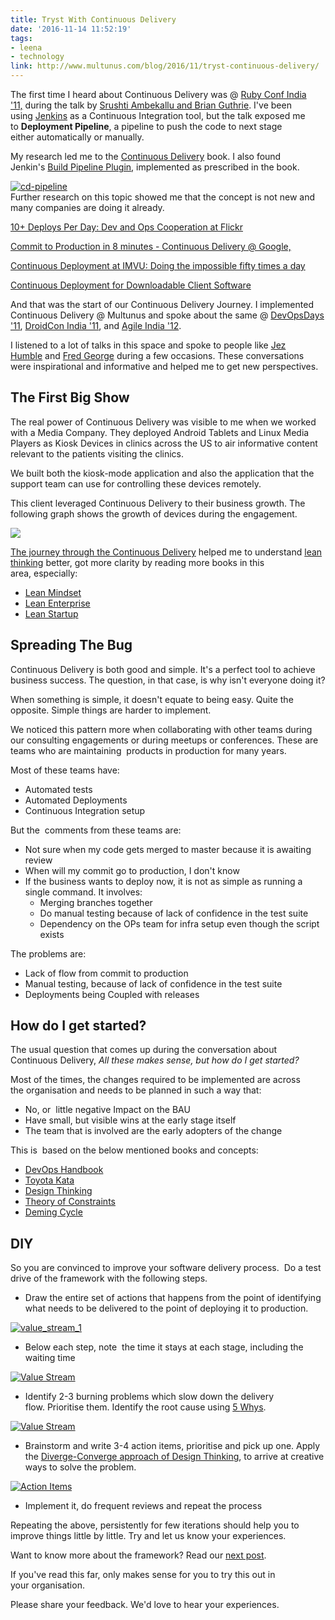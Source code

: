 ```yaml
---
title: Tryst With Continuous Delivery
date: '2016-11-14 11:52:19'
tags:
- leena
- technology
link: http://www.multunus.com/blog/2016/11/tryst-continuous-delivery/
---
```


The first time I heard about Continuous Delivery was @ [Ruby Conf India '11,](http://rubyconfindia.org/rci2011/) during the talk by [Srushti Ambekallu and Brian Guthrie](https://vimeo.com/25410072). I've been using [Jenkins](https://jenkins.io/) as a Continuous Integration tool, but the talk exposed me to **Deployment Pipeline**, a pipeline to push the code to next stage either automatically or manually.

My research led me to the [Continuous Delivery](https://www.amazon.com/Continuous-Delivery-Deployment-Automation-Addison-Wesley/dp/0321601912/ref=sr_1_1?ie=UTF8&qid=1478767846&sr=8-1&keywords=continuous+delivery) book. I also found Jenkin's [Build Pipeline Plugin](https://wiki.jenkins-ci.org/display/JENKINS/Build+Pipeline+Plugin), implemented as prescribed in the book.

[![cd-pipeline](https://s3.amazonaws.com/multunus-website/uploads/2016/11/cd-pipeline.png)](https://s3.amazonaws.com/multunus-website/uploads/2016/11/cd-pipeline.png)[\
](https://s3.amazonaws.com/multunus-website/uploads/2016/11/cd-pipeline.jpg)Further research on this topic showed me that the concept is not new and many companies are doing it already.

[10+ Deploys Per Day: Dev and Ops Cooperation at Flickr](https://www.youtube.com/watch?v=LdOe18KhtT4)

[Commit to Production in 8 minutes - Continuous Delivery @ Google,](https://air.mozilla.org/continuous-delivery-at-google/)

[Continuous Deployment at IMVU: Doing the impossible fifty times a day](http://timothyfitz.com/2009/02/10/continuous-deployment-at-imvu-doing-the-impossible-fifty-times-a-day/)

[Continuous Deployment for Downloadable Client Software](http://timothyfitz.com/2009/03/09/cd-for-client-software/)

And that was the start of our Continuous Delivery Journey. I implemented Continuous Delivery @ Multunus and spoke about the same @ [DevOpsDays '11](http://www.slideshare.net/leenasn/push-button-deployment-using-jenkins), [DroidCon India '11](https://prezi.com/56ueprf0mkql/continuous-delivery-on-android/), and [Agile India '12](https://docs.google.com/presentation/d/1C4Q4anw5E45TvIu397Vl3xCOmhrDSdP9yVQDhDbJ5So/present?slide=id.i0).

I listened to a lot of talks in this space and spoke to people like [Jez Humble](https://continuousdelivery.com/about/talks/) and [Fred George](http://www.slideshare.net/fredgeorge) during a few occasions. These conversations were inspirational and informative and helped me to get new perspectives.

The First Big Show
------------------

The real power of Continuous Delivery was visible to me when we worked with a Media Company. They deployed Android Tablets and Linux Media Players as Kiosk Devices in clinics across the US to air informative content relevant to the patients visiting the clinics.

We built both the kiosk-mode application and also the application that the support team can use for controlling these devices remotely.

This client leveraged Continuous Delivery to their business growth. The following graph shows the growth of devices during the engagement.

[![](https://s3.amazonaws.com/multunus-website/uploads/2016/11/if-stats.jpg)](http://www.multunus.com/portfolio/end-end-mobile-device-management-solution-health-media-enterprise/)

[The journey through the Continuous Delivery](http://www.slideshare.net/leenasn/continuous-delivery-from-the-trenches-67506790) helped me to understand [lean thinking](https://en.wikipedia.org/wiki/Lean_thinking) better, got more clarity by reading more books in this area, especially:

-   [Lean Mindset](https://www.amazon.com/Lean-Mindset-Ask-Right-Questions/dp/0321896904/ref=sr_1_1?ie=UTF8&qid=1478768773&sr=8-1&keywords=lean+mindset)
-   [Lean Enterprise](https://www.amazon.com/Lean-Enterprise-Performance-Organizations-Innovate/dp/1449368425/ref=sr_1_1?ie=UTF8&qid=1478768790&sr=8-1&keywords=lean+enterprise)
-   [Lean Startup](https://www.amazon.com/Lean-Startup-Entrepreneurs-Continuous-Innovation/dp/0307887898/ref=sr_1_1?ie=UTF8&qid=1478768805&sr=8-1&keywords=lean+start)

Spreading The Bug
-----------------

Continuous Delivery is both good and simple. It's a perfect tool to achieve business success. The question, in that case, is why isn't everyone doing it?

When something is simple, it doesn't equate to being easy. Quite the opposite. Simple things are harder to implement.

We noticed this pattern more when collaborating with other teams during our consulting engagements or during meetups or conferences. These are teams who are maintaining  products in production for many years.

Most of these teams have:

-   Automated tests
-   Automated Deployments
-   Continuous Integration setup

But the  comments from these teams are:

-   Not sure when my code gets merged to master because it is awaiting review
-   When will my commit go to production, I don't know
-   If the business wants to deploy now, it is not as simple as running a single command. It involves:
    -   Merging branches together
    -   Do manual testing because of lack of confidence in the test suite
    -   Dependency on the OPs team for infra setup even though the script exists

The problems are:

-   Lack of flow from commit to production
-   Manual testing, because of lack of confidence in the test suite
-   Deployments being Coupled with releases

<a name="get-started">How do I get started?</a>
-------------

The usual question that comes up during the conversation about Continuous Delivery, *All these makes sense, but how do I get started?*

Most of the times, the changes required to be implemented are across the organisation and needs to be planned in such a way that:

-   No, or  little negative Impact on the BAU
-   Have small, but visible wins at the early stage itself
-   The team that is involved are the early adopters of the change

This is  based on the below mentioned books and concepts:

-   [DevOps Handbook](https://www.amazon.com/DevOps-Handbook-World-Class-Reliability-Organizations/dp/1942788002/ref=sr_1_1?ie=UTF8&qid=1478769340&sr=8-1&keywords=devops+handbook)
-   [Toyota Kata](https://www.amazon.com/Toyota-Kata-Managing-Improvement-Adaptiveness/dp/0071635238/ref=sr_1_1?ie=UTF8&qid=1478769361&sr=8-1&keywords=Toyota+Kata)
-   [Design Thinking](https://designthinking.ideo.com/)
-   [Theory of Constraints](https://en.wikipedia.org/wiki/Theory_of_constraints)
-   [Deming Cycle](https://en.wikipedia.org/wiki/PDCA)

DIY
---

So you are convinced to improve your software delivery process.  Do a test drive of the framework with the following steps. 

-   Draw the entire set of actions that happens from the point of identifying what needs to be delivered to the point of deploying it to production. 

[![value_stream_1](https://s3.amazonaws.com/multunus-website/uploads/2016/11/value_stream_1-8.png)](https://s3.amazonaws.com/multunus-website/uploads/2016/11/value_stream_1-8.png)[\
](https://s3.amazonaws.com/multunus-website/uploads/2016/11/value-stream-1.png)

-   Below each step, note  the time it stays at each stage, including the waiting time

[![Value Stream ](https://s3.amazonaws.com/multunus-website/uploads/2016/11/value_stream_1-1-1-1024x143.png)](https://s3.amazonaws.com/multunus-website/uploads/2016/11/value_stream_1-1-1.png)

-   Identify 2-3 burning problems which slow down the delivery flow. Prioritise them. Identify the root cause using [5 ](https://en.wikipedia.org/wiki/5_Whys)[Whys](https://en.wikipedia.org/wiki/5_Whys).

[![Value Stream ](https://s3.amazonaws.com/multunus-website/uploads/2016/11/value_stream_1-2-1-1024x233.png)](https://s3.amazonaws.com/multunus-website/uploads/2016/11/value_stream_1-2-1.png)

-   Brainstorm and write 3-4 action items, prioritise and pick up one. Apply the [Diverge-Converge approach of Design Thinking](https://en.wikipedia.org/wiki/Design_thinking#Divergent_thinking_versus_convergent_thinking), to arrive at creative ways to solve the problem.

[![Action Items](https://s3.amazonaws.com/multunus-website/uploads/2016/11/value_stream_1-7.png)](https://s3.amazonaws.com/multunus-website/uploads/2016/11/value_stream_1-7.png)

-   Implement it, do frequent reviews and repeat the process

Repeating the above, persistently for few iterations should help you to improve things little by little. Try and let us know your experiences.

Want to know more about the framework? Read our [next post](http://www.multunus.com/blog/2016/11/continuous-delivery-consulting-framework/).

If you've read this far, only makes sense for you to try this out in your organisation.

Please share your feedback. We'd love to hear your experiences.
